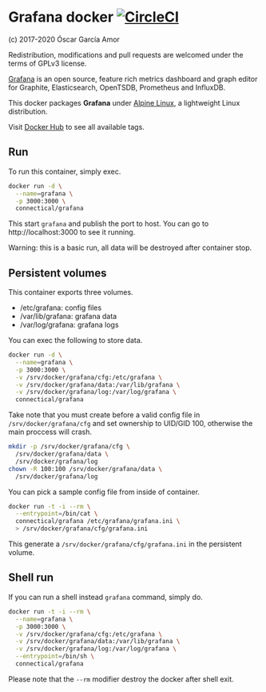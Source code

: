 # Grafana docker [![CircleCI](https://circleci.com/gh/ogarcia/docker-grafana.svg?style=svg)](https://circleci.com/gh/ogarcia/docker-grafana)

(c) 2017-2020 Óscar García Amor

Redistribution, modifications and pull requests are welcomed under the terms
of GPLv3 license.

[Grafana][1] is an open source, feature rich metrics dashboard and graph
editor for Graphite, Elasticsearch, OpenTSDB, Prometheus and InfluxDB.

This docker packages **Grafana** under [Alpine Linux][2], a lightweight
Linux distribution.

Visit [Docker Hub][3] to see all available tags.

[1]: https://grafana.com/
[2]: https://alpinelinux.org/
[3]: https://hub.docker.com/r/connectical/grafana/

## Run

To run this container, simply exec.

```sh
docker run -d \
  --name=grafana \
  -p 3000:3000 \
  connectical/grafana
```

This start `grafana` and publish the port to host. You can go to
http://localhost:3000 to see it running.

Warning: this is a basic run, all data will be destroyed after container
stop.

## Persistent volumes

This container exports three volumes.

- /etc/grafana: config files
- /var/lib/grafana: grafana data
- /var/log/grafana: grafana logs

You can exec the following to store data.

```sh
docker run -d \
  --name=grafana \
  -p 3000:3000 \
  -v /srv/docker/grafana/cfg:/etc/grafana \
  -v /srv/docker/grafana/data:/var/lib/grafana \
  -v /srv/docker/grafana/log:/var/log/grafana \
  connectical/grafana
```

Take note that you must create before a valid config file in
`/srv/docker/grafana/cfg` and set ownership to UID/GID 100, otherwise the
main proccess will crash.

```sh
mkdir -p /srv/docker/grafana/cfg \
  /srv/docker/grafana/data \
  /srv/docker/grafana/log
chown -R 100:100 /srv/docker/grafana/data \
  /srv/docker/grafana/log
```

You can pick a sample config file from inside of container.

```sh
docker run -t -i --rm \
  --entrypoint=/bin/cat \
  connectical/grafana /etc/grafana/grafana.ini \
  > /srv/docker/grafana/cfg/grafana.ini
```

This generate a `/srv/docker/grafana/cfg/grafana.ini` in the persistent
volume.

## Shell run

If you can run a shell instead `grafana` command, simply do.

```sh
docker run -t -i --rm \
  --name=grafana \
  -p 3000:3000 \
  -v /srv/docker/grafana/cfg:/etc/grafana \
  -v /srv/docker/grafana/data:/var/lib/grafana \
  -v /srv/docker/grafana/log:/var/log/grafana \
  --entrypoint=/bin/sh \
  connectical/grafana
```

Please note that the `--rm` modifier destroy the docker after shell exit.
